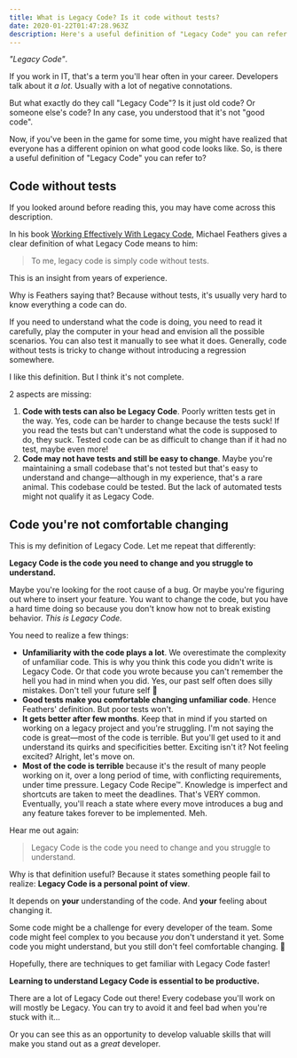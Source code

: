 ```yaml
---
title: What is Legacy Code? Is it code without tests?
date: 2020-01-22T01:47:28.963Z
description: Here's a useful definition of "Legacy Code" you can refer to.
---
```


_"Legacy Code"_.

If you work in IT, that's a term you'll hear often in your career. Developers talk about it _a lot_. Usually with a lot of negative connotations.

But what exactly do they call "Legacy Code"? Is it just old code? Or someone else's code? In any case, you understood that it's not "good code".

Now, if you've been in the game for some time, you might have realized that everyone has a different opinion on what good code looks like. So, is there a useful definition of "Legacy Code" you can refer to?

## Code without tests

If you looked around before reading this, you may have come across this description.

In his book [Working Effectively With Legacy Code](https://www.goodreads.com/book/show/44919.Working_Effectively_with_Legacy_Code), Michael Feathers gives a clear definition of what Legacy Code means to him:

> To me, legacy code is simply code without tests.

This is an insight from years of experience.

Why is Feathers saying that? Because without tests, it's usually very hard to know everything a code can do.

If you need to understand what the code is doing, you need to read it carefully, play the computer in your head and envision all the possible scenarios. You can also test it manually to see what it does. Generally, code without tests is tricky to change without introducing a regression somewhere.

I like this definition. But I think it's not complete.

2 aspects are missing:

1. **Code with tests can also be Legacy Code**. Poorly written tests get in the way. Yes, code can be harder to change because the tests suck! If you read the tests but can't understand what the code is supposed to do, they suck. Tested code can be as difficult to change than if it had no test, maybe even more!
2. **Code may not have tests and still be easy to change**. Maybe you're maintaining a small codebase that's not tested but that's easy to understand and change—although in my experience, that's a rare animal. This codebase could be tested. But the lack of automated tests might not qualify it as Legacy Code.

## Code you're not comfortable changing

This is my definition of Legacy Code. Let me repeat that differently:

**Legacy Code is the code you need to change and you struggle to understand.**

Maybe you're looking for the root cause of a bug. Or maybe you're figuring out where to insert your feature. You want to change the code, but you have a hard time doing so because you don't know how not to break existing behavior. _This is Legacy Code._

You need to realize a few things:

- **Unfamiliarity with the code plays a lot**. We overestimate the complexity of unfamiliar code. This is why you think this code you didn't write is Legacy Code. Or that code you wrote because you can't remember the hell you had in mind when you did. Yes, our past self often does silly mistakes. Don't tell your future self 🤫
- **Good tests make you comfortable changing unfamiliar code**. Hence Feathers' definition. But poor tests won't.
- **It gets better after few months**. Keep that in mind if you started on working on a legacy project and you're struggling. I'm not saying the code is great—most of the code is terrible. But you'll get used to it and understand its quirks and specificities better. Exciting isn't it? Not feeling excited? Alright, let's move on.
- **Most of the code is terrible** because it's the result of many people working on it, over a long period of time, with conflicting requirements, under time pressure. Legacy Code Recipe™. Knowledge is imperfect and shortcuts are taken to meet the deadlines. That's VERY common. Eventually, you'll reach a state where every move introduces a bug and any feature takes forever to be implemented. Meh.

Hear me out again:

> Legacy Code is the code you need to change and you struggle to understand.

Why is that definition useful? Because it states something people fail to realize: **Legacy Code is a personal point of view**.

It depends on **your** understanding of the code. And **your** feeling about changing it.

Some code might be a challenge for every developer of the team. Some code might feel complex to you because _you_ don't understand it yet. Some code you might understand, but you still don't feel comfortable changing. 🤷

Hopefully, there are techniques to get familiar with Legacy Code faster!

**Learning to understand Legacy Code is essential to be productive.**

There are a lot of Legacy Code out there! Every codebase you'll work on will mostly be Legacy. You can try to avoid it and feel bad when you're stuck with it…

Or you can see this as an opportunity to develop valuable skills that will make you stand out as a _great_ developer.
